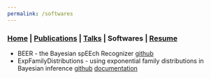 ```yaml
---
permalink: /softwares
---
```

### [Home](/index) | [Publications](/publications) | [Talks](/talks) | Softwares | [Resume](/resume)

* BEER - the Bayesian spEEch Recognizer
  [github](https://github.com/beer-asr/beer)
* ExpFamilyDistributions - using exponential family distributions in
  Bayesian inference
  [github](https://github.com/lucasondel/ExpFamilyDistributions)
  [documentation](https://lucasondel.github.io/ExpFamilyDistributions/stable/)
